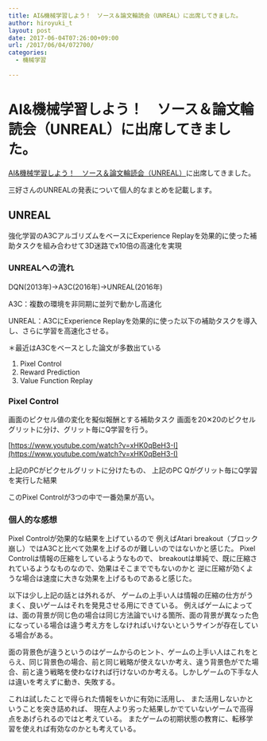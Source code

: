 ```yaml
---
title: AI&機械学習しよう！　ソース＆論文輪読会（UNREAL）に出席してきました。
author: hiroyuki_t
layout: post
date: 2017-06-04T07:26:00+09:00
url: /2017/06/04/072700/
categories:
  - 機械学習
  
---
```

# AI&機械学習しよう！　ソース＆論文輪読会（UNREAL）に出席してきました。

[AI&機械学習しよう！　ソース＆論文輪読会（UNREAL）](http://do2dle.connpass.com/event/57366/)に出席してきました。


三好さんのUNREALの発表について個人的なまとめを記載します。

## UNREAL
強化学習のA3CアルゴリズムをベースにExperience Replayを効果的に使った補助タスクを組み合わせて3D迷路でx10倍の高速化を実現

### UNREALへの流れ

DQN(2013年)→A3C(2016年)→UNREAL(2016年)

A3C：複数の環境を非同期に並列で動かし高速化

UNREAL：A3CにExperience Replayを効果的に使った以下の補助タスクを導入し、さらに学習を高速化させる。

＊最近はA3Cをベースとした論文が多数出ている

1. Pixel Control
2. Reward Prediction
3. Value Function Replay

### Pixel Control
画面のピクセル値の変化を擬似報酬とする補助タスク
画面を20✕20のピクセルグリットに分け、グリット毎にQ学習を行う。

[https://www.youtube.com/watch?v=xHK0qBeH3-I](https://www.youtube.com/watch?v=xHK0qBeH3-I)

上記のPCがピクセルグリットに分けたもの、
上記のPC Qがグリット毎にQ学習を実行した結果

このPixel Controlが3つの中で一番効果が高い。


### 個人的な感想
Pixel Controlが効果的な結果を上げているので
例えばAtari breakout（ブロック崩し）ではA3Cと比べて効果を上げるのが難しいのではないかと感じた。
Pixel Controlは情報の圧縮をしているようなもので、
breakoutは単純で、既に圧縮されているようなものなので、効果はそこまででもないのかと
逆に圧縮が効くような場合は速度に大きな効果を上げるものであると感じた。


以下は少し上記の話とは外れるが、
ゲームの上手い人は情報の圧縮の仕方がうまく、良いゲームはそれを発見させる用にできている。
例えばゲームによっては、面の背景が同じ色の場合は同じ方法論でいける箇所、面の背景が異なった色になっている場合は違う考え方をしなければいけないというサインが存在している場合がある。

面の背景色が違うというのはゲームからのヒント、ゲームの上手い人はこれをとらえ、同じ背景色の場合、前と同じ戦略が使えないか考え、違う背景色がでた場合、前と違う戦略を使わなければ行けないのか考える。しかしゲームの下手な人は違いを考えずに動き、失敗する。


これは試したことで得られた情報をいかに有効に活用し、
また活用しないかということを突き詰めれば、
現在人より劣った結果しかでていないゲームで高得点をあげられるのではと考えている。
またゲームの初期状態の教育に、転移学習を使えれば有効なのかとも考えている。